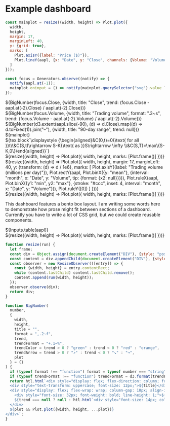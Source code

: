 <link rel="stylesheet" type="text/css" href="dashboard.css">

# Example dashboard

```js
const mainplot = resize((width, height) => Plot.plot({
  width,
  height,
  margin: 17,
  marginLeft: 40,
  y: {grid: true},
  marks: [
    Plot.axisY({label: "Price ($)"}),
    Plot.lineY(aapl, {x: "Date", y: "Close", channels: {Volume: "Volume"}, tip: {format: {x: true, y: true}}})
  ]
}));

const focus = Generators.observe((notify) => {
  notify(aapl.at(-1));
  mainplot.oninput = () => notify(mainplot.querySelector("svg").value ?? aapl.at(-1));
});
```

<div class="grid grid-cols-3" style="grid-auto-rows: 85px;">
  <div style="display: flex; align-items: center;">${BigNumber(focus.Close, {width, title: "Close", trend: (focus.Close - aapl.at(-2).Close) / aapl.at(-2).Close})}</div>
  <div style="display: flex; align-items: center;">${BigNumber(focus.Volume, {width, title: "Trading volume", format: ".3~s", trend: (focus.Volume - aapl.at(-2).Volume) / aapl.at(-2).Volume})}</div>
  <div style="display: flex; align-items: center;">${BigNumber(d3.extent(aapl.slice(-90), (d) => d.Close).map((d) => d.toFixed(1)).join("–"), {width, title: "90-day range", trend: null})}</div>
</div>

<div class="grid grid-cols-3">
  <div class="grid-colspan-2 grid-rowspan-2">${mainplot}</div>
  <div>${tex.block`\displaystyle {\begin{aligned}&C(0,t)=0{\text{ for all }}t\\&C(S,t)\rightarrow S-K{\text{ as }}S\rightarrow \infty \\&C(S,T)=\max\{S-K,0\}\end{aligned}}`}</div>
  <div>${resize((width, height) => Plot.plot({
    width,
    height,
    marks: [Plot.frame()]
  }))}</div>
</div>

<div class="grid grid-cols-3">
  <div class="grid-colspan-2">${resize((width, height) => Plot.plot({
    width,
    height,
    margin: 17,
    marginLeft: 40,
    y: {transform: (d) => d / 1e6},
    marks: [
      Plot.axisY({label: "Trading volume (millions per day)"}),
      Plot.rectY(aapl, Plot.binX({y: "mean"}, {interval: "month", x: "Date", y: "Volume", tip: {format: {x2: null}}})),
      Plot.ruleX(aapl, Plot.binX({y1: "min", y2: "max"}, {stroke: "#ccc", inset: 4, interval: "month", x: "Date", y: "Volume"})),
      Plot.ruleY([0])
    ]
  }))}</div>
  <div>${resize((width, height) => Plot.plot({
    width,
    height,
    marks: [Plot.frame()]
  }))}</div>
</div>

This dashboard features a bento box layout. I am writing some words here to demonstrate how prose might fit between sections of a dashboard. Currently you have to write a lot of CSS grid, but we could create reusable components.

<div class="grid grid-cols-3">
  <div class="grid-colspan-2" style="padding: 0;">${Inputs.table(aapl)}</div>
  <div>${resize((width, height) => Plot.plot({
    width,
    height,
    marks: [Plot.frame()]
  }))}</div>
</div>

```js
function resize(run) {
  let frame;
  const div = Object.assign(document.createElement("DIV"), {style: "position: relative; height: 100%;"});
  const content = div.appendChild(document.createElement("DIV"), {style: "position: absolute;"});
  const observer = new ResizeObserver(([entry]) => {
    const {width, height} = entry.contentRect;
    while (content.lastChild) content.lastChild.remove();
    content.append(run(width, height));
  });
  observer.observe(div);
  return div;
}

function BigNumber(
  number,
  {
    width,
    height,
    title = "",
    format = ",.2~f",
    trend,
    trendFormat = "+.1~%",
    trendColor = trend > 0 ? "green" : trend < 0 ? "red" : "orange",
    trendArrow = trend > 0 ? "↗︎" : trend < 0 ? "↘︎" : "→",
    plot
  } = {}
) {
  if (typeof format !== "function") format = typeof number === "string" ? String : d3.format(format);
  if (typeof trendFormat !== "function") trendFormat = d3.format(trendFormat);
  return htl.html`<div style="display: flex; flex-direction: column; font-family: var(--sans-serif);">
  <div style="text-transform: uppercase; font-size: 12px;">${title}</div>
  <div style="display: flex; flex-wrap: wrap; column-gap: 10px; align-items: baseline;">
    <div style="font-size: 32px; font-weight: bold; line-height: 1;">${format(number)}</div>
    ${trend === null ? null : htl.html`<div style="font-size: 14px; color: ${trendColor};">${trendFormat(trend)} ${trendArrow}</div>`}
  </div>
  ${plot && Plot.plot({width, height, ...plot})}
</div>`;
}
```
